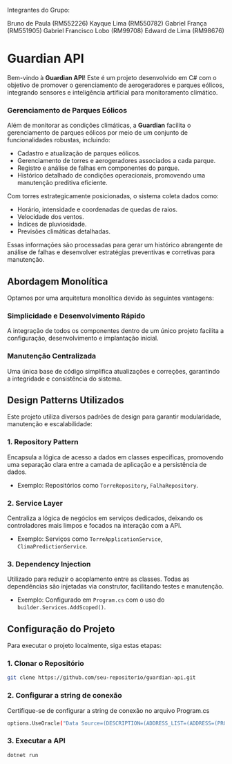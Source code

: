 Integrantes do Grupo:

Bruno de Paula (RM552226)
Kayque Lima (RM550782)
Gabriel França (RM551905)
Gabriel Francisco Lobo (RM99708)
Edward de Lima (RM98676)

# **Guardian API**

Bem-vindo à **Guardian API**! Este é um projeto desenvolvido em C# com o objetivo de promover o gerenciamento de aerogeradores e parques eólicos, integrando sensores e inteligência artificial para monitoramento climático.

### **Gerenciamento de Parques Eólicos**
Além de monitorar as condições climáticas, a **Guardian** facilita o gerenciamento de parques eólicos por meio de um conjunto de funcionalidades robustas, incluindo:
- Cadastro e atualização de parques eólicos.
- Gerenciamento de torres e aerogeradores associados a cada parque.
- Registro e análise de falhas em componentes do parque.
- Histórico detalhado de condições operacionais, promovendo uma manutenção preditiva eficiente.

Com torres estrategicamente posicionadas, o sistema coleta dados como:
- Horário, intensidade e coordenadas de quedas de raios.
- Velocidade dos ventos.
- Índices de pluviosidade.
- Previsões climáticas detalhadas.

Essas informações são processadas para gerar um histórico abrangente de análise de falhas e desenvolver estratégias preventivas e corretivas para manutenção.


## **Abordagem Monolítica**

Optamos por uma arquitetura monolítica devido às seguintes vantagens:

### **Simplicidade e Desenvolvimento Rápido**
A integração de todos os componentes dentro de um único projeto facilita a configuração, desenvolvimento e implantação inicial.

### **Manutenção Centralizada**
Uma única base de código simplifica atualizações e correções, garantindo a integridade e consistência do sistema.


## **Design Patterns Utilizados**

Este projeto utiliza diversos padrões de design para garantir modularidade, manutenção e escalabilidade:

### **1. Repository Pattern**
Encapsula a lógica de acesso a dados em classes específicas, promovendo uma separação clara entre a camada de aplicação e a persistência de dados. 
- Exemplo: Repositórios como `TorreRepository`, `FalhaRepository`.

### **2. Service Layer**
Centraliza a lógica de negócios em serviços dedicados, deixando os controladores mais limpos e focados na interação com a API.
- Exemplo: Serviços como `TorreApplicationService`, `ClimaPredictionService`.

### **3. Dependency Injection**
Utilizado para reduzir o acoplamento entre as classes. Todas as dependências são injetadas via construtor, facilitando testes e manutenção.
- Exemplo: Configurado em `Program.cs` com o uso do `builder.Services.AddScoped()`.


## **Configuração do Projeto**

Para executar o projeto localmente, siga estas etapas:

### **1. Clonar o Repositório**

```bash
git clone https://github.com/seu-repositorio/guardian-api.git
```

### **2. Configurar a string de conexão**

Certifique-se de configurar a string de conexão no arquivo Program.cs

```bash
options.UseOracle("Data Source=(DESCRIPTION=(ADDRESS_LIST=(ADDRESS=(PROTOCOL=TCP)(HOST=oracle.fiap.com.br)(PORT=1521))) (CONNECT_DATA=(SERVER=DEDICATED)(SID=ORCL)));User Id=username;Password=password;");
```

### **3. Executar a API**

```bash
dotnet run
```
